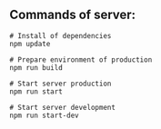 Commands of server: 
------

```
# Install of dependencies
npm update
```

```
# Prepare environment of production
npm run build
```

```
# Start server production
npm run start
```

```
# Start server development
npm run start-dev
```